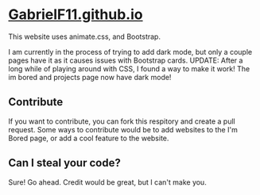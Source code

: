 # [GabrielF11.github.io](https://GabrielF11.github.io/)
This website uses animate.css, and Bootstrap.

I am currently in the process of trying to add dark mode, but only a couple pages have it as it causes issues with Bootstrap cards.
UPDATE: After a long while of playing around with CSS, I found a way to make it work! The im bored and projects page now have dark mode!

## Contribute
If you want to contribute, you can fork this respitory and create a pull request. Some ways to contribute would be to add websites to the I'm Bored page, or add a cool feature to the website.

## Can I steal your code?
Sure! Go ahead. Credit would be great, but I can't make you.
